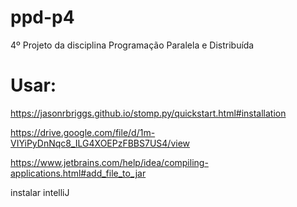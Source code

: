# ppd-p4
4º Projeto da disciplina Programação Paralela e Distribuída

# Usar:
https://jasonrbriggs.github.io/stomp.py/quickstart.html#installation

https://drive.google.com/file/d/1m-VIYiPyDnNqc8_ILG4XOEPzFBBS7US4/view

https://www.jetbrains.com/help/idea/compiling-applications.html#add_file_to_jar

instalar intelliJ